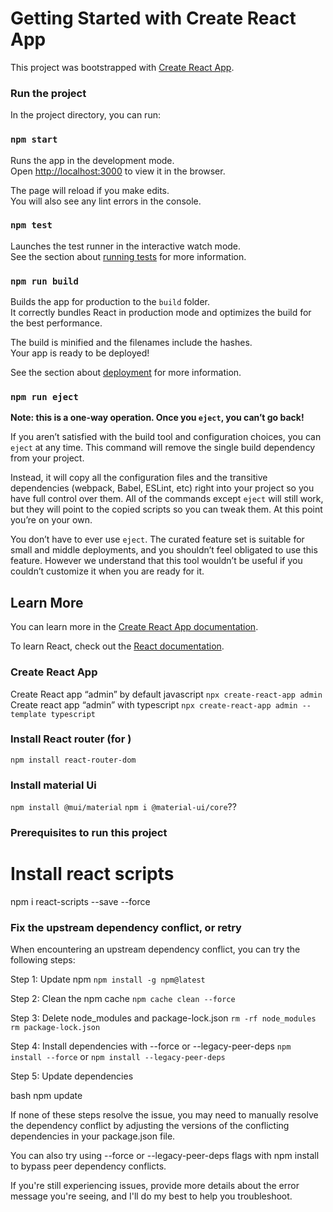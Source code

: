 # Getting Started with Create React App

This project was bootstrapped with [Create React App](https://github.com/facebook/create-react-app).

### Run the project

In the project directory, you can run:

### `npm start`

Runs the app in the development mode.\
Open [http://localhost:3000](http://localhost:3000) to view it in the browser.

The page will reload if you make edits.\
You will also see any lint errors in the console.

### `npm test`

Launches the test runner in the interactive watch mode.\
See the section about [running tests](https://facebook.github.io/create-react-app/docs/running-tests) for more information.

### `npm run build`

Builds the app for production to the `build` folder.\
It correctly bundles React in production mode and optimizes the build for the best performance.

The build is minified and the filenames include the hashes.\
Your app is ready to be deployed!

See the section about [deployment](https://facebook.github.io/create-react-app/docs/deployment) for more information.

### `npm run eject`

**Note: this is a one-way operation. Once you `eject`, you can’t go back!**

If you aren’t satisfied with the build tool and configuration choices, you can `eject` at any time. This command will remove the single build dependency from your project.

Instead, it will copy all the configuration files and the transitive dependencies (webpack, Babel, ESLint, etc) right into your project so you have full control over them. All of the commands except `eject` will still work, but they will point to the copied scripts so you can tweak them. At this point you’re on your own.

You don’t have to ever use `eject`. The curated feature set is suitable for small and middle deployments, and you shouldn’t feel obligated to use this feature. However we understand that this tool wouldn’t be useful if you couldn’t customize it when you are ready for it.

## Learn More

You can learn more in the [Create React App documentation](https://facebook.github.io/create-react-app/docs/getting-started).

To learn React, check out the [React documentation](https://reactjs.org/).


### Create React App
Create React app “admin” by default javascript
`npx create-react-app admin`
Create react app “admin” with typescript
`npx create-react-app admin --template typescript`
### Install React router (for <BrowserRouter>)
`npm install react-router-dom`
### Install material Ui
`npm install @mui/material`
`npm i @material-ui/core`??



### Prerequisites to run this project
# Install react scripts
npm i react-scripts --save --force



### Fix the upstream dependency conflict, or retry
When encountering an upstream dependency conflict, you can try the following steps:

Step 1: Update npm
`npm install -g npm@latest`

Step 2: Clean the npm cache
`npm cache clean --force`

Step 3: Delete node_modules and package-lock.json
`rm -rf node_modules`
`rm package-lock.json`

Step 4: Install dependencies with --force or --legacy-peer-deps
`npm install --force`
or
`npm install --legacy-peer-deps`


Step 5: Update dependencies

bash
npm update


If none of these steps resolve the issue, you may need to manually resolve the dependency conflict by adjusting the versions of the conflicting dependencies in your package.json file.

You can also try using --force or --legacy-peer-deps flags with npm install to bypass peer dependency conflicts.

If you're still experiencing issues, provide more details about the error message you're seeing, and I'll do my best to help you troubleshoot.